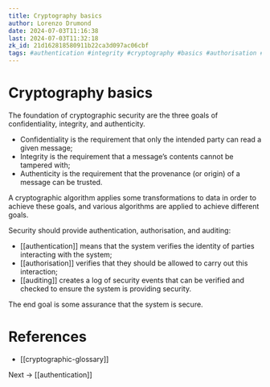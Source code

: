 ```yaml
---
title: Cryptography basics
author: Lorenzo Drumond
date: 2024-07-03T11:16:38
last: 2024-07-03T11:32:18
zk_id: 21d162818580911b22ca3d097ac06cbf
tags: #authentication #integrity #cryptography #basics #authorisation #authenticity #auditing #confidentiality
---
```



# Cryptography basics

The foundation of cryptographic security are the three goals of confidentiality, integrity, and authenticity.

- Confidentiality is the requirement that only the intended party can read a given message;
- Integrity is the requirement that a message’s contents cannot be tampered with;
- Authenticity is the requirement that the provenance (or origin) of a message can be trusted.

A cryptographic algorithm applies some transformations to data in order to achieve these goals, and various algorithms are applied to achieve different goals.

Security should provide authentication, authorisation, and auditing:
- [[authentication]] means that the system verifies the identity of parties interacting with the system;
- [[authorisation]] verifies that they should be allowed to carry out this interaction;
- [[auditing]] creates a log of security events that can be verified and checked to ensure the system is providing security.

The end goal is some assurance that the system is secure.

# References
- [[cryptographic-glossary]]

Next -> [[authentication]]
